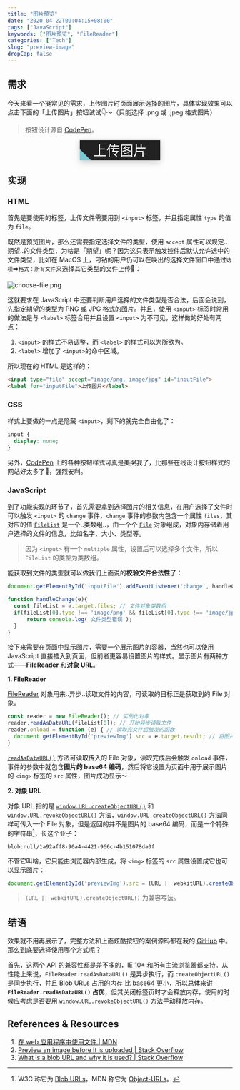 ```yaml
---
title: "图片预览"
date: "2020-04-22T09:04:15+08:00"
tags: ["JavaScript"]
keywords: ["图片预览", "FileReader"]
categories: ["Tech"]
slug: "preview-image"
dropCap: false
---
```

## 需求
今天来看一个挺常见的需求，上传图片时页面展示选择的图片，具体实现效果可以点击下面的「上传图片」按钮试试👇～（只能选择 .png 或 .jpeg 格式图片）

> 按钮设计源自 [CodePen](https://codepen.io/sfoxy/pen/XpOoJe)。

<style>
@import url('https://fonts.googleapis.com/css2?family=Zhi+Mang+Xing&display=swap');

.btn {
  width: 180px;
  height: 45px;
  border: none;
  display: block;
  text-align: center;
  cursor: pointer;
  text-transform: uppercase;
  outline: none;
  overflow: hidden;
  position: relative;
  color: #fff;
  font-family: 'Zhi Mang Xing', cursive;
  font-size: 30px;
  background-color: #222;
  margin: 0 auto;
  box-shadow: 0 5px 15px rgba(0,0,0,0.20);
}

.btn label {
  display: block;
  width: 100%;
  height: 100%;
  position: relative; 
  z-index: 1;
  line-height: 45px;
}

.btn:after {
  content: "";
  position: absolute;
  left: 0;
  top: 0;
  height: 490%;
  width: 140%;
  background: #78c7d2;
  -webkit-transition: all .5s ease-in-out;
  transition: all .5s ease-in-out;
  -webkit-transform: translateX(-98%) translateY(-25%) rotate(45deg);
  transform: translateX(-98%) translateY(-25%) rotate(45deg);
}

.btn:hover:after {
  -webkit-transform: translateX(-9%) translateY(-25%) rotate(45deg);
  transform: translateX(-9%) translateY(-25%) rotate(45deg);
}

.my_input {
  display: none;
}
</style>


<input type="file" class="my_input" id="inputFile" accept="image/png, image/jpeg">
<button class="btn"><label for="inputFile">上传图片</label></button>
<img id="previewImg" />

<script>
document.getElementById('inputFile').addEventListener('change', handleChange, false);
function handleChange(e) {
  let fileList = e.target.files;
  if (fileList[0].type !== 'image/png' && fileList[0].type !== 'image/jpeg') return;
  /* 方式一、FileReader */
  const reader = new FileReader(); // 实例化对象
  reader.readAsDataURL(fileList[0]); // 开始异步读取文件
  reader.onload = function (e) { // 读取完文件后触发的函数
    document.getElementById('previewImg').src = e.target.result; // 将图片的 base64 编码赋值给容器的 src 属性
  }
  /* 方式二、对象 URL */
  // document.getElementById('previewImg').src = (URL || webkitURL).createObjectURL(fileList[0]);
  // (URL || webkitURL).revokeObjectURL(fileList[0]); // 释放内存
}
</script>

## 实现
### HTML
首先是要使用的标签，上传文件需要用到 `<input>` 标签，并且指定属性 `type` 的值为 `file`。

既然是预览图片，那么还需要指定选择文件的类型，使用 `accept` 属性可以规定..期望..的文件类型，为啥是「期望」呢？因为这只表示触发控件后默认允许选中的文件类型，比如在 MacOS 上，刁钻的用户仍可以在唤出的选择文件窗口中通过`选项`➡️`格式：所有文件`来选择其它类型的文件上传👿：

![choose-file.png](/images/preview-image:choose-file.png "仍可选择非指定类型的文件")

这就要求在 JavaScript 中还要判断用户选择的文件类型是否合法，后面会说到，先指定期望的类型为 PNG 或 JPG 格式的图片。并且，使用 `<input>` 标签时常用的做法是与 `<label>` 标签合用并且设置 `<input>` 为不可见，这样做的好处有两点：

1. `<input>` 的样式不易调整，而 `<label>` 的样式可以为所欲为。
2. `<label>` 增加了 `<input>`的命中区域。

所以现在的 HTML 是这样的：

```html
<input type="file" accept="image/png, image/jpg" id="inputFile">
<label for="inputFile">上传图片</label>
```

### CSS
样式上要做的一点是隐藏 `<input>`，剩下的就完全自由化了：

```css
input {
  display: none;
}
```

另外，[CodePen](https://codepen.io) 上的各种按钮样式可真是美哭我了，比那些在线设计按钮样式的网站好太多了🤫，强烈安利。
### JavaScript
到了功能实现的环节了，首先需要拿到选择图片的相关信息，在用户选择了文件时可以触发 `<input>` 的 `change` 事件，`change` 事件的参数内包含一个属性 `files`，其对应的值 [`FileList`](https://developer.mozilla.org/zh-CN/docs/Web/API/FileList) 是一个..类数组..，由一个个 [`File`](https://developer.mozilla.org/zh-CN/docs/Web/API/File) 对象组成，对象内存储着用户选择的文件的信息，比如名字、大小、类型等。

> 因为 `<input>` 有一个 `multiple` 属性，设置后可以选择多个文件，所以 `FileList` 的类型为类数组。

能获取到文件的类型就可以做我们上面说的**校验文件合法性**了：

```js
document.getElementById('inputFile').addEventListener('change', handleChange, false);

function handleChange(e){
  const fileList = e.target.files; // 文件对象类数组
  if(fileList[0].type !== 'image/png' && fileList[0].type !== 'image/jpeg'){ // 校验文件类型
      return console.log('文件类型错误');
  }
}
```
接下来需要在页面中显示图片，需要一个展示图片的容器，当然也可以使用 JavaScript 直接插入到页面，但前者更容易设置图片的样式。显示图片有两种方式——**FileReader** 和**对象 URL**。

**1. FileReader**

[FileReader](https://developer.mozilla.org/zh-CN/docs/Web/API/FileReader) 对象用来..异步..读取文件的内容，可读取的目标正是获取到的 File 对象。

```js
const reader = new FileReader(); // 实例化对象
reader.readAsDataURL(fileList[0]); // 开始异步读取文件
reader.onload = function (e) { // 读取完文件后触发的函数
  document.getElementById('previewImg').src = e.target.result; // 将图片的 base64 编码赋值给容器的 src 属性
}
```

[`readAsDataURL()`](https://developer.mozilla.org/zh-CN/docs/Web/API/FileReader/readAsDataURL) 方法可读取传入的 File 对象，读取完成后会触发 `onload` 事件，事件的参数中就包含**图片的 base64 编码**，然后将它设置为页面中用于展示图片的 `<img>` 标签的 `src` 属性，图片成功显示～

**2. 对象 URL**

对象 URL 指的是 [`window.URL.createObjectURL()`](https://developer.mozilla.org/zh-CN/docs/Web/API/URL/createObjectURL) 和 [`window.URL.revokeObjectURL()`](https://developer.mozilla.org/zh-CN/docs/Web/API/URL/revokeObjectURL) 方法，`window.URL.createObjectURL()` 方法同样可传入一个 File 对象，但是返回的并不是图片的 base64 编码，而是一个特殊的字符串[^1]，长这个亚子：

```
blob:null/1a92aff8-90a4-4421-966c-4b151078da0f
```

不管它叫啥，它只能由浏览器内部生成，将 `<img>` 标签的 `src` 属性设置成它也可以显示图片：

```js
document.getElementById('previewImg').src = (URL || webkitURL).createObjectURL(fileList[0]);
```

> `(URL || webkitURL).createObjectURL()` 为兼容写法。

## 结语
效果就不用再展示了，完整方法和上面炫酷按钮的案例源码都在我的 [GitHub]() 中。那么到底要选择使用哪个方式呢？

首先，这两个 API 的兼容性都是差不多的，IE 10+ 和所有主流浏览器都支持。从性能上来说，`FileReader.readAsDataURL()` 是异步执行，而 `createObjectURL()` 是同步执行，并且 Blob URLs 占用的内存 比 base64 更小，所以总体来讲 **`FileReader.readAsDataURL()` 占优**，但其关闭标签页时才会释放内存，使用的时候应考虑是否要用 `window.URL.revokeObjectURL()` 方法手动释放内存。

## References & Resources
1. [在 web 应用程序中使用文件 | MDN](https://developer.mozilla.org/zh-CN/docs/Web/API/File/Using_files_from_web_applications)
2. [Preview an image before it is uploaded | Stack Overflow](https://stackoverflow.com/questions/4459379/preview-an-image-before-it-is-uploaded)
3. [What is a blob URL and why it is used? | Stack Overflow](https://stackoverflow.com/questions/30864573/what-is-a-blob-url-and-why-it-is-used)

[^1]: W3C 称它为 [Blob URLs](https://w3c.github.io/FileAPI/#blob-section)，MDN 称它为 [Object-URLs](https://developer.mozilla.org/en-US/docs/Web/API/URL/createObjectURL#Parameters)。